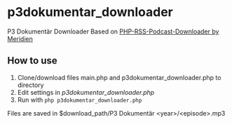 # p3dokumentar_downloader

P3 Dokumentär Downloader
Based on [PHP-RSS-Podcast-Downloader by Meridien](https://github.com/Meridien/PHP-RSS-Podcast-Downloader) 

## How to use 
1. Clone/download files main.php and p3dokumentar\_downloader.php to directory
2. Edit settings in *p3dokumentar_downloader.php*
3. Run with `php p3dokumentar_downloader.php`

Files are saved in $download\_path/P3 Dokumentär \<year\>/\<episode\>.mp3
